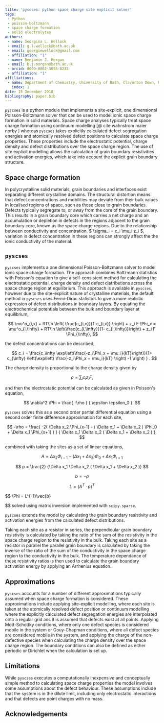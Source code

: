 ```yaml
---
title: 'pyscses: python space charge site explicit solver'
tags:
 - Python
 - poisson-boltzmann
 - space charge formation
 - solid electrolytes
authors:
 - name: Georgina L. Wellock
 - email: g.l.wellock@bath.ac.uk
 - email: georgiewellock@gmail.com
 - affiliation: "1"
 - name: Benjamin J. Morgan
 - email: b.j.morgan@bath.ac.uk
 - orcid: 0000-0002-3056-8233
 - affiliation: "1"
affiliations:
 - name: Department of Chemistry, University of Bath, Claverton Down, UK, BA2 7AY
   index: 1
date: 15 December 2018
bibliography: paper.bib
---
```


``pyscses`` is a python module that implements a site-explicit, one dimensional Poisson-Boltzmann solver that can be used to model ionic space charge formation in solid materials. 
Space charge analyses typically treat space charge formation using continuum modelling [@ cite wahnstrom maier norby ] whereas ``pyscses`` takes explicitly calculated defect segregation energies and atomically resolved defect positions to calculate space charge properties. These properties include the electrostatic potential, charge density and defect distributions over the space charge region. The use of site explicit modelling allows the calculation of grain boundary resistivities and activation energies, which take into account the explicit grain boundary structure.

## Space charge formation
In polycrystalline solid materials, grain boundaries and interfaces exist separating different crystalline domains. The structural distortion means that defect concentrations and mobilities may deviate from their bulk values in localised regions of space, such as those close to grain boundaries. Defects typically segregate to, or away from the core of the grain boundary. This results in a grain boundary core which carries a net charge and an accumulation or depletion in defects in the regions adjacent to the grain boundary core, known as the space charge regions. Due to the relationship between conductivity and concentration, $ \sigma_i = c_i \mu_i z_i $, variation in defect concentration in these regions can strongly affect the the ionic conductivity of the material.  

## ``pyscses``
``pyscses`` implements a one dimensional Poisson-Boltzmann solver to model ionic space charge formation. The approach combines Boltzmann statistics with Poisson's equation to give a self-consistent method for calculating the electrostatic potential, charge density and defect distributions across the space charge region at equilibrium. This approach is available in ``pyscses``, however due to the site-explicit nature of crystalline materials, the default method in ``pyscses`` uses Fermi-Dirac statistics to give a more realistic expression of defect distributions in boundary layers. 
By equating the electrochemical potentials between the bulk and boundary layer at equilibrium, 

$$
\mu^o_{i,x} + RT\ln \left( \frac{c_{i,x}}{1-c_{i,x}} \right) + z_i F \Phi_x = \mu^o_{i,\infty} + RT\ln \left(\frac{c_{i,\infty}}{1- c_{i,\infty}}\right) + z_i F \Phi_{\infty},
$$

the defect concentrations can be described,

$$
c_i = \frac{c_\infty \exp\left(\frac{-z_i\Phi_x + \mu_i}{kT}\right)}{1+ c_{\infty} \left(\exp\left( \frac{-z_i\Phi_x + \mu_i}{kT} \right) -1 \right) } . 
$$

The charge density is proportional to the charge density given by

$$
\rho = \sum_i c_i z_i F,
$$

and then the electrostatic potential can be calculated as given in Poisson's equation,

$$
\nabla^2 \Phi = \frac{ -\rho } { \epsilon \epsilon_0 }.
$$

``pyscses`` solves this as a second order partial differential equation using a second order finite difference approximation for each site,

$$
-\rho = \frac{ -2( \Delta x_2 \Phi_{x-1} - ( \Delta x_1 + \Delta x_2 ) \Phi_0 + \Delta x_1 \Phi_{x+1} ) } { \Delta x_1 \Delta x_2 ( \Delta x_1 + \Delta x_2 )  },
$$

combined with taking the sites as a set of linear equations,

$$
A = \Delta x_2 \Phi_{i-1} - ( \Delta x_1 + \Delta x_2 ) \Phi_0 + \Delta x_1 \Phi_{i+1}
$$

$$
p = \frac{2} {\Delta x_1 \Delta x_2 ( \Delta x_1 + \Delta x_2 )}
$$

$$
b = - \rho
$$

$$
L =( A^T \cdot p )^T
$$

$$
\Phi = L^{-1}\vec{b}

$$
solved using matrix inversion implemented with ``scipy.sparse``.

``pyscses`` extends the model by calculating the grain boundary resistivity and activation energies from the calculated defect distributions. 

Taking each site as a resistor in series, the perpendicular grain boundary resistivity is calculated by taking the ratio of the sum of the resistivity in the space charge region to the resistivity in the bulk. Taking each site as a resistor in parallel the parallel grain boundary is calculated by taking the inverse of the ratio of the sum of the conductivity in the space charge region to the conductivity in the bulk. 
The temperature dependance of these resistivity ratios is then used to calculate the grain boundary activation energy by applying an Arrhenius equation.

## Approximations
``pyscses`` accounts for a number of different approximations typically assumed when space charge formation is considered. These approximations include applying site-explicit modelling, where each site is taken at the atomically resolved defect position or continuum modelling where the explicitly calculated defect segregation energies are interpolated onto a regular grid ans it is assumed that defects exist at all points. Applying Mott-Schottky conditions, where only one defect species is considered mobile in the system or Gouy-Chapman conditions, where all defect species are considered mobile in the system, and applying the charge of the non-defective species when calculating the charge density over the space charge region. The boundary conditions can also be defined as either periodic or Dirichlet when the calculation is set up. 

## Limitations
While ``pyscses`` executes a computationally inexpensive and conceptually simple method to calculating space charge properties the model involves some assumptions about the defect behaviour. These assumptions include that the system is in the dilute limit, including only electrostatic interactions and that defects are point charges with no mass. 

## Acknowledgements


